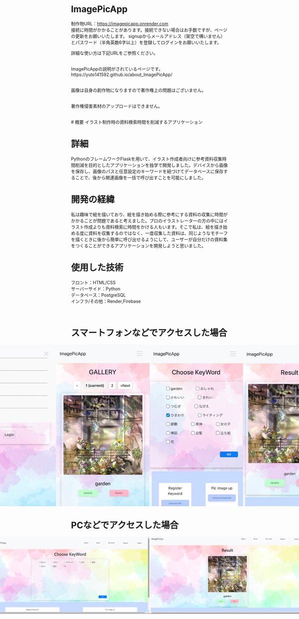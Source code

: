 # ImagePicApp

制作物URL：https://imagepicapp.onrender.com
<br>
接続に時間がかかることがあります。接続できない場合はお手数ですが、ページの更新をお願いいたします。
signupからメールアドレス（架空で構いません）とパスワード（半角英数6字以上）を登録してログインをお願いいたします。

詳細な使い方は下記URLをご参照ください。
<p></p>
<br>
<!-- VSCodeで実行する場合はお手数ですが、[<>Code ▼ → Download ZIP] よりZIPファイルをダウンロードしていただき、VSCodeで File>Open Folder... からImagePicApp-mainを開いてImagePicApp.pyファイルの実行をお願いいたします。'http://localhost:5000/' のリンクに飛ぶとImagePicAppをご利用いただけます。
<p></p>
<br> -->
ImagePicAppの説明がされているページです。
<br>
https://yuto141592.github.io/about_ImagePicApp/
<p></p>
<br>
画像は自身の創作物になりますので著作権上の問題はございません。
<p></p>
<br>
著作権侵害素材のアップロードはできません。
<p></p>
<br>
# 概要
イラスト制作時の資料検索時間を削減するアプリケーション

# 詳細
PythonのフレームワークFlaskを用いて、イラスト作成者向けに参考資料収集時間削減を目的としたアプリケーションを独学で開発しました。デバイスから画像を保存し、画像のパスと任意設定のキーワードを紐づけてデータベースに保存することで、後から関連画像を一括で呼び出すことを可能にしました。

# 開発の経緯
私は趣味で絵を描いており、絵を描き始める際に参考にする資料の収集に時間がかかることが問題であると考えました。プロのイラストレーターの方の中にはイラスト作成よりも資料検索に時間をかける人もいます。そこで私は、絵を描き始める度に資料を収集するのではなく、一度収集した資料は、同じようなモチーフを描くときに後から簡単に呼び出せるようにして、ユーザーが自分だけの資料集をつくることができるアプリケーションを開発しようと思いました。

# 使用した技術
フロント：HTML/CSS<br>
サーバーサイド：Python<br>
データベース：PostgreSQL<br>
インフラ/その他：Render,Firebase<br>
<p></p>
<br>

# スマートフォンなどでアクセスした場合
<div style="display: flex; justify-content:center;">
    <img src="UI/画像1.jpg" width="300">
    <img src="UI/画像2.jpg" width="300">
    <img src="UI/画像5.jpg" width="300">
    <img src="UI/画像6.jpg" width="300">
    <img src="UI/画像7.jpg" width="300">
    <img src="UI/画像8.jpg" width="300">
</div>

# PCなどでアクセスした場合
<div style="display: flex; justify-content:center;">
    <img src="UI/画像9.png" width="600">
    <img src="UI/画像10.png" width="600">
    <img src="UI/画像16.png" width="600">
    <img src="UI/画像12.png" width="600">
    <img src="UI/画像13.png" width="600">
    <img src="UI/画像14.png" width="600">
</div>
